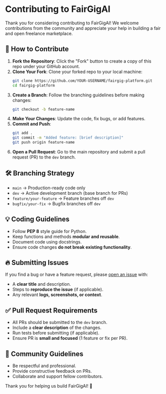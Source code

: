 # Contributing to FairGigAI

Thank you for considering contributing to FairGigAI! We welcome contributions from the community and appreciate your help in building a fair and open freelance marketplace.

## 🚀 How to Contribute
1. **Fork the Repository**: Click the "Fork" button to create a copy of this repo under your GitHub account.
2. **Clone Your Fork**: Clone your forked repo to your local machine:
   ```sh
   git clone https://github.com/YOUR-USERNAME/fairgig-platform.git
   cd fairgig-platform
   ```
3. **Create a Branch**: Follow the branching guidelines before making changes:
   ```sh
   git checkout -b feature-name
   ```
4. **Make Your Changes**: Update the code, fix bugs, or add features.
5. **Commit and Push**:
   ```sh
   git add .
   git commit -m "Added feature: [brief description]"
   git push origin feature-name
   ```
6. **Open a Pull Request**: Go to the main repository and submit a pull request (PR) to the `dev` branch.

## 🛠 Branching Strategy
- `main` → Production-ready code only
- `dev` → Active development branch (base branch for PRs)
- `feature/your-feature` → Feature branches off `dev`
- `bugfix/your-fix` → Bugfix branches off `dev`

## 💡 Coding Guidelines
- Follow **PEP 8** style guide for Python.
- Keep functions and methods **modular and reusable**.
- Document code using docstrings.
- Ensure code changes **do not break existing functionality**.

## 🔥 Submitting Issues
If you find a bug or have a feature request, please [open an issue](https://github.com/FairGigAI/fairgig-platform/issues) with:
- A **clear title** and description.
- Steps to **reproduce the issue** (if applicable).
- Any relevant **logs, screenshots, or context**.

## ✅ Pull Request Requirements
- All PRs should be submitted to the `dev` branch.
- Include a **clear description** of the changes.
- Run tests before submitting (if applicable).
- Ensure PR is **small and focused** (1 feature or fix per PR).

## 🤝 Community Guidelines
- Be respectful and professional.
- Provide constructive feedback on PRs.
- Collaborate and support fellow contributors.

Thank you for helping us build FairGigAI! 🚀

